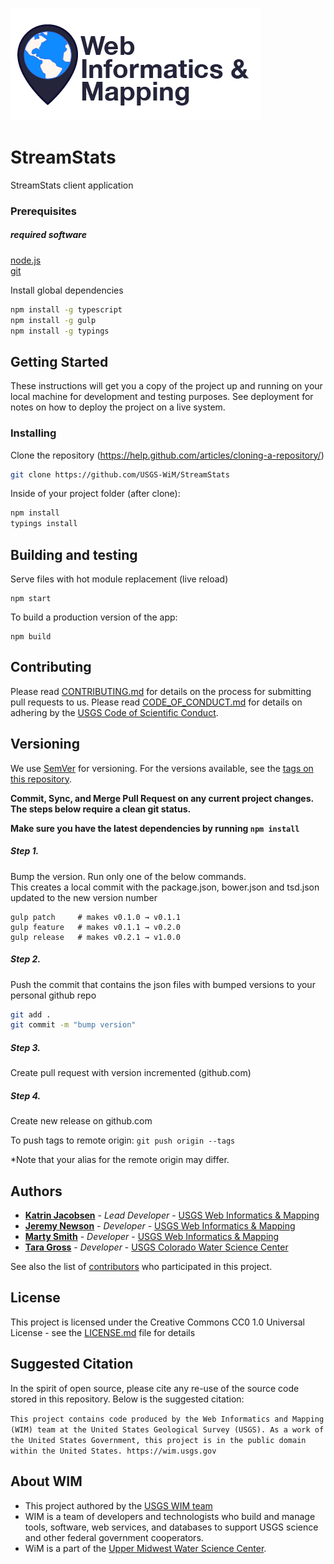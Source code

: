 ![WiM](wimlogo.png)

# StreamStats

StreamStats client application

### Prerequisites

##### required software
[node.js](http://nodejs.org)  
[git](https://git-scm.com/)  

Install global dependencies
```bash
npm install -g typescript
npm install -g gulp
npm install -g typings
```

## Getting Started

These instructions will get you a copy of the project up and running on your local machine for development and testing purposes. See deployment for notes on how to deploy the project on a live system.

### Installing

Clone the repository (https://help.github.com/articles/cloning-a-repository/)

```bash
git clone https://github.com/USGS-WiM/StreamStats
```

Inside of your project folder (after clone):
```bash
npm install
typings install 
```

## Building and testing

Serve files with hot module replacement (live reload)
```
npm start
```

To build a production version of the app:
```
npm build
```

## Contributing

Please read [CONTRIBUTING.md](CONTRIBUTING.md) for details on the process for submitting pull requests to us. Please read [CODE_OF_CONDUCT.md](CODE_OF_CONDUCT.md) for details on adhering by the [USGS Code of Scientific Conduct](https://www2.usgs.gov/fsp/fsp_code_of_scientific_conduct.asp).

## Versioning

We use [SemVer](http://semver.org/) for versioning. For the versions available, see the [tags on this repository](../../tags). 

**Commit, Sync, and Merge Pull Request on any current project changes.  The steps below require a clean git status.**

**Make sure you have the latest dependencies by running `npm install`**

##### Step 1.
Bump the version.  Run only one of the below commands.  
This creates a local commit with the package.json, bower.json and tsd.json updated to the new version number

```
gulp patch     # makes v0.1.0 → v0.1.1
gulp feature   # makes v0.1.1 → v0.2.0
gulp release   # makes v0.2.1 → v1.0.0
```

##### Step 2.   
 Push the commit that contains the json files with bumped versions to your personal github repo 
 
```bash
git add .
git commit -m "bump version"
```

##### Step 3.   
 Create pull request with version incremented (github.com)

##### Step 4.  
Create new release on github.com

To push tags to remote origin: `git push origin --tags`

*Note that your alias for the remote origin may differ.

## Authors


* **[Katrin Jacobsen](https://www.usgs.gov/staff-profiles/katrin-jacobsen)**  - *Lead Developer* - [USGS Web Informatics & Mapping](https://wim.usgs.gov/)
* **[Jeremy Newson](https://www.usgs.gov/staff-profiles/jeremy-k-newson)**  - *Developer* - [USGS Web Informatics & Mapping](https://wim.usgs.gov/)
* **[Marty Smith](https://www.usgs.gov/staff-profiles/martyn-smith)**  - *Developer* - [USGS Web Informatics & Mapping](https://wim.usgs.gov/)
* **[Tara Gross](https://www.usgs.gov/staff-profiles/tara-a-gross)**  - *Developer* - [USGS Colorado Water Science Center](https://www.usgs.gov/centers/co-water)

See also the list of [contributors](../../graphs/contributors) who participated in this project.

## License

This project is licensed under the Creative Commons CC0 1.0 Universal License - see the [LICENSE.md](LICENSE.md) file for details

## Suggested Citation

In the spirit of open source, please cite any re-use of the source code stored in this repository. Below is the suggested citation:

`This project contains code produced by the Web Informatics and Mapping (WIM) team at the United States Geological Survey (USGS). As a work of the United States Government, this project is in the public domain within the United States. https://wim.usgs.gov`


## About WIM

* This project authored by the [USGS WIM team](https://wim.usgs.gov)
* WIM is a team of developers and technologists who build and manage tools, software, web services, and databases to support USGS science and other federal government cooperators.
* WiM is a part of the [Upper Midwest Water Science Center](https://www.usgs.gov/centers/wisconsin-water-science-center).
